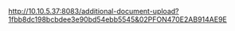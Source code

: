 http://10.10.5.37:8083/additional-document-upload?1fbb8dc198bcbdee3e90bd54ebb5545&02PFON470E2AB914AE9E

